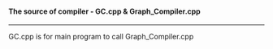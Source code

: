 #### The source of compiler - GC.cpp & Graph_Compiler.cpp
***
GC.cpp is for main program to call Graph_Compiler.cpp
